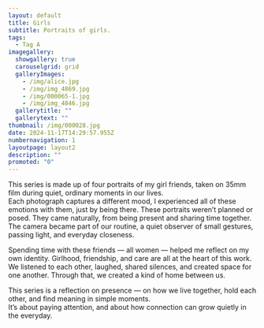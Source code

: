 ```yaml
---
layout: default
title: Girls
subtitle: Portraits of girls.
tags:
  - Tag A
imagegallery:
  showgallery: true
  carouselgrid: grid
  galleryImages:
    - /img/alice.jpg
    - /img/img_4869.jpg
    - /img/000065-1.jpg
    - /img/img_4846.jpg
  gallerytitle: ""
  gallerytext: ""
thumbnail: /img/000028.jpg
date: 2024-11-17T14:29:57.955Z
numbernavigation: 1
layoutpage: layout2
description: ""
promoted: "0"
---
```

This series is made up of four portraits of my girl friends, taken on 35mm film during quiet, ordinary moments in our lives.\
Each photograph captures a different mood, I experienced all of these emotions with them, just by being there. These portraits weren’t planned or posed. They came naturally, from being present and sharing time together. The camera became part of our routine, a quiet observer of small gestures, passing light, and everyday closeness.

Spending time with these friends — all women — helped me reflect on my own identity. Girlhood, friendship, and care are all at the heart of this work.\
We listened to each other, laughed, shared silences, and created space for one another. Through that, we created a kind of home between us.

This series is a reflection on presence — on how we live together, hold each other, and find meaning in simple moments.\
It’s about paying attention, and about how connection can grow quietly in the everyday.
